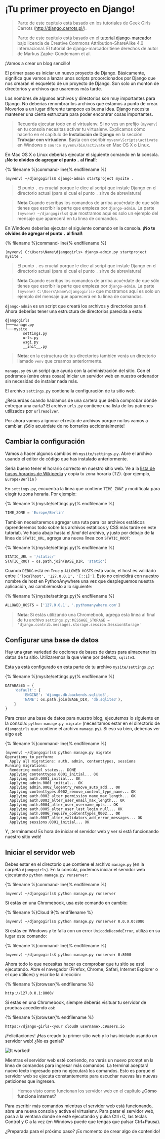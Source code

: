 # ¡Tu primer proyecto en Django!

> Parte de este capítulo está basado en los tutoriales de Geek Girls Carrots (http://django.carrots.pl/).
> 
> Parte de este capítulo está basado en el [ tutorial django-marcador](http://django-marcador.keimlink.de/) bajo licencia de Creative Commons Attribution-ShareAlike 4.0 internacional. El tutorial de django-marcador tiene derechos de autor de Markus Zapke-Gündemann et al.

¡Vamos a crear un blog sencillo!

El primer paso es iniciar un nuevo proyecto de Django. Básicamente, significa que vamos a lanzar unos scripts proporcionados por Django que nos crearán el esqueleto de un proyecto de Django. Son solo un montón de directorios y archivos que usaremos más tarde.

Los nombres de algunos archivos y directorios son muy importantes para Django. No deberías renombrar los archivos que estamos a punto de crear. Moverlos a un lugar diferente tampoco es buena idea. Django necesita mantener una cierta estructura para poder encontrar cosas importantes.

> Recuerda ejecutar todo en el virtualenv. Si no ves un prefijo `(myvenv)` en tu consola necesitas activar tu virtualenv. Explicamos cómo hacerlo en el capítulo de __Instalación de Django__ en la sección __Trabajar con virtualenv__. Basta con escribir `myvenv\Scripts\activate` en Windows o `source myvenv/bin/activate` en Mac OS X o Linux.

<!--sec data-title="OS X or Linux" data-id="django_start_project_OSX_Linux" data-collapse=true ces-->

En Mac OS X o Linux deberías ejecutar el siguiente comando en la consola. **¡No te olvides de agregar el punto `.` al final!**:

{% filename %}command-line{% endfilename %}
```
(myvenv) ~/djangogirls$ django-admin startproject mysite .
```


> El punto `.` es crucial porque le dice al script que instale Django en el directorio actual (para el cual el punto `.` sirve de abreviatura)

> **Nota** Cuando escribas los comandos de arriba acuérdate de que sólo tienes que escribir la parte que empieza por `django-admin`. La parte `(myvenv) ~/djangogirls$` que mostramos aquí es solo un ejemplo del mensaje que aparecerá en tu línea de comandos.

<!--endsec-->

<!--sec data-title="Windows" data-id="django_start_project_windows" data-collapse=true ces-->

En Windows deberías ejecutar el siguiente comando en la consola. **¡No te olvides de agregar el punto `.` al final!**:

{% filename %}command-line{% endfilename %}
```
(myvenv) C:\Users\Name\djangogirls> django-admin.py startproject mysite .
```

> El punto `.` es crucial porque le dice al script que instale Django en el directorio actual (para el cual el punto `.` sirve de abreviatura)

> **Nota** Cuando escribas los comandos de arriba acuérdate de que sólo tienes que escribir la parte que empieza por `django-admin`. La parte `(myvenv) C:\Users\Name\djangogirls>` que mostramos aquí es solo un ejemplo del mensaje que aparecerá en tu línea de comandos.

<!--endsec-->

`django-admin` es un script que creará los archivos y directorios para ti. Ahora deberías tener una estructura de directorios parecida a esta:

```
djangogirls
├───manage.py
└───mysite
        settings.py
        urls.py
        wsgi.py
        __init__.py
```
> **Nota**: en la estructura de tus directorios también verás un directorio llamado `venv` que creamos anteriormente.

`manage.py` es un script que ayuda con la administración del sitio. Con él podremos (entre otras cosas) iniciar un servidor web en nuestro ordenador sin necesidad de instalar nada más.

El archivo `settings.py` contiene la configuración de tu sitio web.

¿Recuerdas cuando hablamos de una cartera que debía comprobar dónde entregar una carta? El archivo `urls.py` contiene una lista de los patrones utilizados por `urlresolver`.

Por ahora vamos a ignorar el resto de archivos porque no los vamos a cambiar. ¡Sólo acuérdate de no borrarlos accidentalmente!

## Cambiar la configuración

Vamos a hacer algunos cambios en `mysite/settings.py`. Abre el archivo usando el editor de código que has instalado anteriormente.

Sería bueno tener el horario correcto en nuestro sitio web. Ve a la [lista de husos horarios de Wikipedia](https://en.wikipedia.org/wiki/List_of_tz_database_time_zones) y copia tu zona horaria (TZ). (por ejemplo, `Europe/Berlin` )

En `settings.py`, encuentra la línea que contiene `TIME_ZONE` y modifícala para elegir tu zona horaria. Por ejemplo:

{% filename %}mysite/settings.py{% endfilename %}
```python
TIME_ZONE = 'Europe/Berlin'
```

También necesitaremos agregar una ruta para los archivos estáticos (aprenderemos todo sobre los archivos estáticos y CSS más tarde en este tutorial). Ve hacia abajo hasta el *final* del archivo, y justo por debajo de la línea de `STATIC_URL`, agrega una nueva línea con `STATIC_ROOT`:

{% filename %}mysite/settings.py{% endfilename %}
```python
STATIC_URL = '/static/'
STATIC_ROOT = os.path.join(BASE_DIR, 'static')
```

Cuando `DEBUG` está en `True` y `ALLOWED_HOSTS` está vacío, el host es validado entre `['localhost', '127.0.0.1', '[::1]']`. Esto no coincidirá con nuestro nombre de host en PythonAnywhere una vez que despleguemos nuestra aplicación, así cambiémoslo a lo siguiente:

{% filename %}mysite/settings.py{% endfilename %}
```python
ALLOWED_HOSTS = ['127.0.0.1', '.pythonanywhere.com']
```

> **Nota**: Si estás utilizando una Chromebook, agrega esta línea al final de tu archivo `settings.py`:
> `MESSAGE_STORAGE = 'django.contrib.messages.storage.session.SessionStorage'`

## Configurar una base de datos

Hay una gran variedad de opciones de bases de datos para almacenar los datos de tu sitio. Utilizaremos la que viene por defecto, `sqlite3`.

Esta ya está configurado en esta parte de tu archivo `mysite/settings.py`:

{% filename %}mysite/settings.py{% endfilename %}
```python
DATABASES = {
    'default': {
        'ENGINE': 'django.db.backends.sqlite3',
        'NAME': os.path.join(BASE_DIR, 'db.sqlite3'),
    }
}
```

Para crear una base de datos para nuestro blog, ejecutemos lo siguiente en la consola: `python manage.py migrate` (necesitamos estar en el directorio de `djangogirls` que contiene el archivo `manage.py`). Si eso va bien, deberías ver algo así:

{% filename %}command-line{% endfilename %}
```
(myvenv) ~/djangogirls$ python manage.py migrate
Operations to perform:
  Apply all migrations: auth, admin, contenttypes, sessions
Running migrations:
  Rendering model states... DONE
  Applying contenttypes.0001_initial... OK
  Applying auth.0001_initial... OK
  Applying admin.0001_initial... OK
  Applying admin.0002_logentry_remove_auto_add... OK
  Applying contenttypes.0002_remove_content_type_name... OK
  Applying auth.0002_alter_permission_name_max_length... OK
  Applying auth.0003_alter_user_email_max_length... OK
  Applying auth.0004_alter_user_username_opts... OK
  Applying auth.0005_alter_user_last_login_null... OK
  Applying auth.0006_require_contenttypes_0002... OK
  Applying auth.0007_alter_validators_add_error_messages... OK
  Applying sessions.0001_initial... OK
```

Y, ¡terminamos! Es hora de iniciar el servidor web y ver si está funcionando nuestro sitio web!

## Iniciar el servidor web

Debes estar en el directorio que contiene el archivo `manage.py` (en la carpeta `djangogirls`). En la consola, podemos iniciar el servidor web ejecutando `python manage.py runserver`:

{% filename %}command-line{% endfilename %}
```
(myvenv) ~/djangogirls$ python manage.py runserver
```

Si estás en una Chromebook, usa este comando en cambio:

{% filename %}Cloud 9{% endfilename %}
```
(myvenv) ~/djangogirls$ python manage.py runserver 0.0.0.0:8080
```

Si estás en Windows y te falla con un error `UnicodeDecodeError`, utiliza en su lugar este comando:

{% filename %}command-line{% endfilename %}
```
(myvenv) ~/djangogirls$ python manage.py runserver 0:8000
```

Ahora todo lo que necesitas hacer es comprobar que tu sitio se esté ejecutando. Abre el navegador (Firefox, Chrome, Safari, Internet Explorer o el que utilices) y escribe la dirección:

{% filename %}browser{% endfilename %}
```
http://127.0.0.1:8000/
```

Si estás en una Chromebook, siempre deberás visituar tu servidor de pruebas accediendo así:

{% filename %}browser{% endfilename %}
```
https://django-girls-<your cloud9 username>.c9users.io
```

¡Felicitaciones! ¡Has creado tu primer sitio web y lo has iniciado usando un servidor web! ¿No es genial?

![It worked!](images/it_worked2.png)

Mientras el servidor web esté corriendo, no verás un nuevo prompt en la línea de comandos para ingresar más comandos. La terminal aceptará nuevo texto ingresado pero no ejecutará los comandos. Esto es porque el servidor web se ejecuta constantemente para escuchar nuevas las nuevas peticiones que ingresen.

> Hemos visto como funcionan los servidor web en el capítulo <b>¿Cómo funciona internet?</b>

Para escribir más comandos mientras el servidor web está funcionando, abre una nueva consola y activa el virtualenv. Para parar el servidor web, pasa a la ventana donde se esté ejecutando y pulsa Ctrl+C, las teclas Control y C a la vez (en Windows puede que tengas que pulsar Ctrl+Pausa).

¿Preparada para el próximo paso? ¡Es momento de crear algo de contenido!